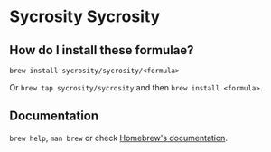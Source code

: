 # Sycrosity Sycrosity

## How do I install these formulae?

`brew install sycrosity/sycrosity/<formula>`

Or `brew tap sycrosity/sycrosity` and then `brew install <formula>`.

## Documentation

`brew help`, `man brew` or check [Homebrew's documentation](https://docs.brew.sh).
